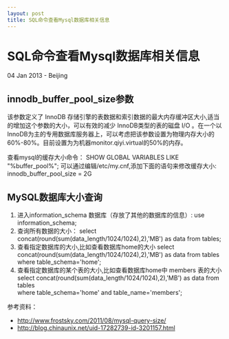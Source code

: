 ```yaml
---
layout: post
title: SQL命令查看Mysql数据库相关信息
---
```


SQL命令查看Mysql数据库相关信息
========================
04 Jan 2013 - Beijing

innodb_buffer_pool_size参数
----------------------
该参数定义了 InnoDB 存储引擎的表数据和索引数据的最大内存缓冲区大小,适当的增加这个参数的大小，可以有效的减少 InnoDB类型的表的磁盘 I/O 。在一个以 InnoDB为主的专用数据库服务器上，可以考虑把该参数设置为物理内存大小的60%-80%。目前设置为为机器monitor.qiyi.virtual的50%的内存。

查看mysql的缓存大小命令：
	SHOW GLOBAL VARIABLES LIKE "%buffer_pool%";
可以通过编辑/etc/my.cnf,添加下面的语句来修改缓存大小:
	innodb_buffer_pool_size = 2G


MySQL数据库大小查询
-------------------
1. 进入information_schema 数据库（存放了其他的数据库的信息）:
		use information_schema; 
2. 查询所有数据的大小：
		select concat(round(sum(data_length/1024/1024),2),'MB') as data from tables;
3. 查看指定数据库的大小,比如查看数据库home的大小
		select concat(round(sum(data_length/1024/1024),2),'MB') as data from tables \
		where table_schema='home';
4. 查看指定数据库的某个表的大小,比如查看数据库home中 members 表的大小
		select concat(round(sum(data_length/1024/1024),2),'MB') as data from tables \
		where table_schema='home' and table_name='members';

参考资料：

+ <http://www.frostsky.com/2011/08/mysql-query-size/>
+ <http://blog.chinaunix.net/uid-17282739-id-3201157.html>	
